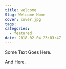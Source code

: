 ```yaml
---
title: welcome
Slug: Welcome Home
cover: cover.jpg
tags:
categories:
  - featured
date: 2018-02-04 23:03:47
---
```

Some Text Goes Here.
<!-- more -->
And Here.
